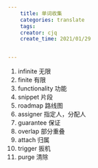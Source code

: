 ```yaml
---
    title: 单词收集
    categories: translate
    tags:
    creator: cjq
    create_time: 2021/01/29


---
```


1. infinite 无限
2. finite 有限
3. functionality 功能
4. snippet 片段
5. roadmap 路线图
6. assigner 指定人，分配人
7. guarantee 保证
8. overlap 部分重叠
9. attach 归属
10. trigger 扳机
11. purge 清除



